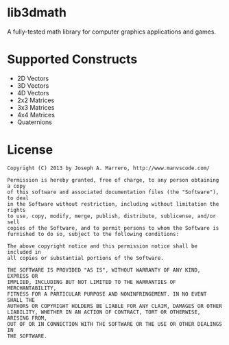 lib3dmath
=============

A fully-tested math library for computer graphics applications and games.


Supported Constructs
=============
* 2D Vectors
* 3D Vectors
* 4D Vectors
* 2x2 Matrices
* 3x3 Matrices
* 4x4 Matrices
* Quaternions

License
=============
    Copyright (C) 2013 by Joseph A. Marrero, http://www.manvscode.com/
    
    Permission is hereby granted, free of charge, to any person obtaining a copy
    of this software and associated documentation files (the "Software"), to deal
    in the Software without restriction, including without limitation the rights
    to use, copy, modify, merge, publish, distribute, sublicense, and/or sell
    copies of the Software, and to permit persons to whom the Software is
    furnished to do so, subject to the following conditions:
    
    The above copyright notice and this permission notice shall be included in
    all copies or substantial portions of the Software.
    
    THE SOFTWARE IS PROVIDED "AS IS", WITHOUT WARRANTY OF ANY KIND, EXPRESS OR
    IMPLIED, INCLUDING BUT NOT LIMITED TO THE WARRANTIES OF MERCHANTABILITY,
    FITNESS FOR A PARTICULAR PURPOSE AND NONINFRINGEMENT. IN NO EVENT SHALL THE
    AUTHORS OR COPYRIGHT HOLDERS BE LIABLE FOR ANY CLAIM, DAMAGES OR OTHER
    LIABILITY, WHETHER IN AN ACTION OF CONTRACT, TORT OR OTHERWISE, ARISING FROM,
    OUT OF OR IN CONNECTION WITH THE SOFTWARE OR THE USE OR OTHER DEALINGS IN
    THE SOFTWARE.

